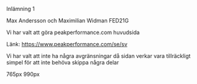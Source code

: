 Inlämning 1

Max Andersson och Maximilian Widman FED21G

Vi har valt att göra peakperformance.com huvudsida

Länk: https://www.peakperformance.com/se/sv

Vi har valt att inte ha några avgränsningar då sidan verkar vara tillräckligt simpel för att inte behöva skippa några delar

765px 990px